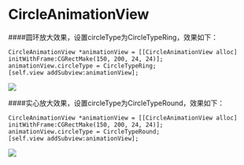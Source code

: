 # CircleAnimationView

####圆环放大效果，设置circleType为CircleTypeRing，效果如下：
```
CircleAnimationView *animationView = [[CircleAnimationView alloc] initWithFrame:CGRectMake(150, 200, 24, 24)];
animationView.circleType = CircleTypeRing;
[self.view addSubview:animationView];

```
![](https://raw.githubusercontent.com/cocoa-chen/CircleAnimationView/master/screenshot.gif)

####实心放大效果，设置circleType为CircleTypeRound，效果如下：
```
CircleAnimationView *animationView = [[CircleAnimationView alloc] initWithFrame:CGRectMake(150, 200, 24, 24)];
animationView.circleType = CircleTypeRound;
[self.view addSubview:animationView];

```
![](https://raw.githubusercontent.com/cocoa-chen/CircleAnimationView/master/screenshot2.gif)